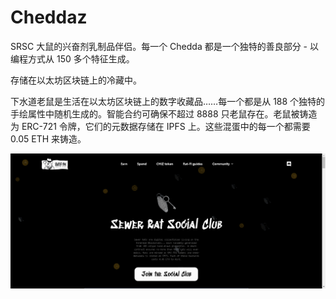# Cheddaz

SRSC 大鼠的兴奋剂乳制品伴侣。每一个 Chedda 都是一个独特的善良部分 - 以编程方式从 150 多个特征生成。

存储在以太坊区块链上的冷藏中。

下水道老鼠是生活在以太坊区块链上的数字收藏品……每一个都是从 188 个独特的手绘属性中随机生成的。智能合约可确保不超过 8888 只老鼠存在。老鼠被铸造为 ERC-721 令牌，它们的元数据存储在 IPFS 上。这些混蛋中的每一个都需要 0.05 ETH 来铸造。

![nft](565465.png)
